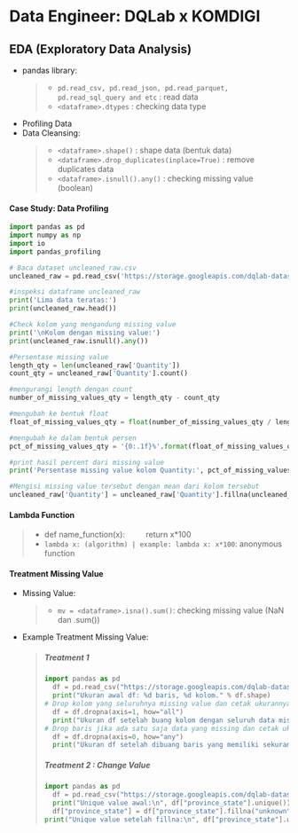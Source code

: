 # Data Engineer: DQLab x KOMDIGI

## EDA (Exploratory Data Analysis)
- pandas library:
  > - `pd.read_csv, pd.read_json, pd.read_parquet, pd.read_sql_query and etc` : read data
  > - `<dataframe>.dtypes` : checking data type
- Profiling Data
- Data Cleansing:
  > - `<dataframe>.shape()` : shape data (bentuk data)
  > - `<dataframe>.drop_duplicates(inplace=True)` : remove duplicates data
  > - `<dataframe>.isnull().any()` : checking missing value (boolean)

#### Case Study: Data Profiling
```py
import pandas as pd
import numpy as np
import io
import pandas_profiling

# Baca dataset uncleaned_raw.csv
uncleaned_raw = pd.read_csv('https://storage.googleapis.com/dqlab-dataset/uncleaned_raw.csv')

#inspeksi dataframe uncleaned_raw
print('Lima data teratas:') 
print(uncleaned_raw.head())

#Check kolom yang mengandung missing value
print('\nKolom dengan missing value:') 
print(uncleaned_raw.isnull().any())

#Persentase missing value
length_qty = len(uncleaned_raw['Quantity'])
count_qty = uncleaned_raw['Quantity'].count()

#mengurangi length dengan count
number_of_missing_values_qty = length_qty - count_qty

#mengubah ke bentuk float
float_of_missing_values_qty = float(number_of_missing_values_qty / length_qty) 

#mengubah ke dalam bentuk persen
pct_of_missing_values_qty = '{0:.1f}%'.format(float_of_missing_values_qty * 100) 

#print hasil percent dari missing value
print('Persentase missing value kolom Quantity:', pct_of_missing_values_qty)

#Mengisi missing value tersebut dengan mean dari kolom tersebut
uncleaned_raw['Quantity'] = uncleaned_raw['Quantity'].fillna(uncleaned_raw['Quantity'].mean())
```                                                             
#### Lambda Function
  > - def name_function(x):
  >  &nbsp;&nbsp;&nbsp;&nbsp;&nbsp;&emsp;return x*100
  > - `lambda x: (algorithm) | example: lambda x: x*100`: anonymous function

#### Treatment Missing Value
- Missing Value:
  > - `mv = <dataframe>.isna().sum()`: checking missing value (NaN dan .sum())
- Example Treatment Missing Value:  
  > ##### Treatment 1  
  >  
  > ```python
  > import pandas as pd
  >   df = pd.read_csv("https://storage.googleapis.com/dqlab-dataset/datacovid19.csv")
  >   print("Ukuran awal df: %d baris, %d kolom." % df.shape)
  > # Drop kolom yang seluruhnya missing value dan cetak ukurannya
  >   df = df.dropna(axis=1, how="all")
  >   print("Ukuran df setelah buang kolom dengan seluruh data missing: %d baris, %d kolom." % df.shape)
  ># Drop baris jika ada satu saja data yang missing dan cetak ukurannya
  >   df = df.dropna(axis=0, how="any")
  >   print("Ukuran df setelah dibuang baris yang memiliki sekurangnya 1 missing value: %d baris, %d kolom." % df.shape)
  > ```
  > ##### Treatment 2 : Change Value
  > ```py
  > import pandas as pd
  >   df = pd.read_csv("https://storage.googleapis.com/dqlab-dataset/datacovid19.csv")
  >   print("Unique value awal:\n", df["province_state"].unique())
  >   df["province_state"] = df["province_state"].fillna("unknown")
  > print("Unique value setelah fillna:\n", df["province_state"].unique())



